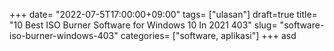 +++
date= "2022-07-5T17:00:00+09:00"
tags= ["ulasan"]
draft=true
title= "10 Best ISO Burner Software for Windows 10 In 2021        403"
slug= "software-iso-burner-windows-403"
categories= ["software, aplikasi"]
+++
asd
